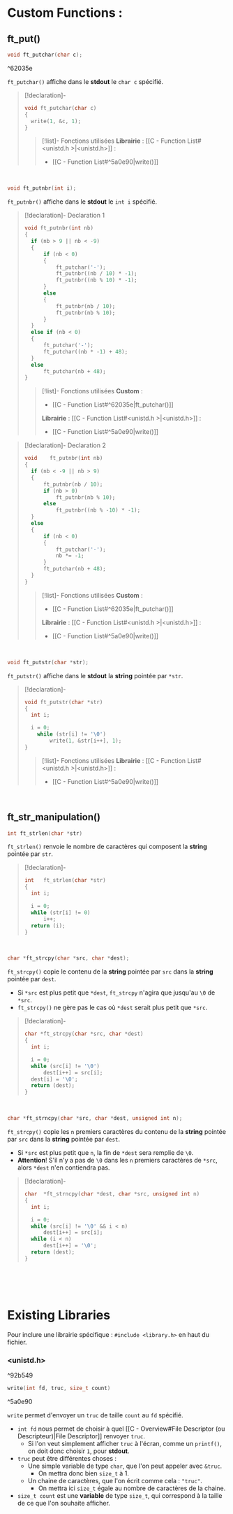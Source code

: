 # Custom Functions :

## ft_put()

```C
void ft_putchar(char c);
```

^62035e

`ft_putchar()` affiche dans le **stdout** le `char c` spécifié.
> [!declaration]-
> ```C
> void ft_putchar(char c)
> {
> 	write(1, &c, 1);
> }
> ```
> > [!list]- Fonctions utilisées
> > **Librairie** : [[C - Function List#<unistd.h >|<unistd.h>]] :
> > - [[C - Function List#^5a0e90|write()]]

<br>

```C
void ft_putnbr(int i);
```
`ft_putnbr()` affiche dans le **stdout** le `int i` spécifié. 
> [!declaration]- Declaration 1
> ```C
> void ft_putnbr(int nb)
> {
> 	if (nb > 9 || nb < -9)
> 	{
> 		if (nb < 0)
> 		{
> 			ft_putchar('-');
> 			ft_putnbr((nb / 10) * -1);
> 			ft_putnbr((nb % 10) * -1);
> 		}
> 		else
> 		{
> 			ft_putnbr(nb / 10);
> 			ft_putnbr(nb % 10);
> 		}
> 	}
> 	else if (nb < 0)
> 	{
> 		ft_putchar('-');
> 		ft_putchar((nb * -1) + 48);
> 	}
> 	else
> 		ft_putchar(nb + 48);
> }
> ```
> > [!list]- Fonctions utilisées
> > **Custom** :
> > - [[C - Function List#^62035e|ft_putchar()]]
> > 
> > **Librairie** : [[C - Function List#<unistd.h >|<unistd.h>]] :
> > - [[C - Function List#^5a0e90|write()]]

> [!declaration]- Declaration 2
> ```C
> void    ft_putnbr(int nb)
> {
> 	if (nb < -9 || nb > 9)
> 	{
> 		ft_putnbr(nb / 10);
> 		if (nb > 0)
> 			ft_putnbr(nb % 10);
> 		else
> 			ft_putnbr((nb % -10) * -1);
> 	}
> 	else
> 	{
> 		if (nb < 0)
> 		{
> 			ft_putchar('-');
> 			nb *= -1;
> 		}
> 		ft_putchar(nb + 48);
> 	}
> }
> ```
> > [!list]- Fonctions utilisées
> > **Custom** :
> > - [[C - Function List#^62035e|ft_putchar()]]
> > 
> > **Librairie** : [[C - Function List#<unistd.h >|<unistd.h>]] :
> > - [[C - Function List#^5a0e90|write()]]


<br>

```C
void ft_putstr(char *str);
```
`ft_putstr()` affiche dans le **stdout** la **string** pointée par `*str`.
> [!declaration]-
> ```C
> void ft_putstr(char *str)
> {
> 	int i;
> 
> 	i = 0;
>     while (str[i] != '\0')
>         write(1, &str[i++], 1);
> }
> ```
> > [!list]- Fonctions utilisées
> > **Librairie** : [[C - Function List#<unistd.h >|<unistd.h>]] :
> > - [[C - Function List#^5a0e90|write()]]

<br>

## ft_str_manipulation()

```C
int ft_strlen(char *str)
```
`ft_strlen()` renvoie le nombre de caractères qui composent la **string** pointée par `str`.

> [!declaration]-
> ```C
> int	ft_strlen(char *str)
> {
> 	int	i;
> 
> 	i = 0;
> 	while (str[i] != 0)
> 		i++;
> 	return (i);
> }
> ```

<br>

```C
char *ft_strcpy(char *src, char *dest);
```
`ft_strcpy()` copie le contenu de la **string** pointée par `src` dans la **string** pointée par `dest`. 
- Si `*src` est plus petit que `*dest`, `ft_strcpy` n'agira que jusqu'au `\0` de `*src`.
- `ft_strcpy()` ne gère pas le cas où `*dest` serait plus petit que `*src`.

> [!declaration]-
> ```C
> char *ft_strcpy(char *src, char *dest)
> {
> 	int	i;
> 
> 	i = 0;
> 	while (src[i] != '\0')
> 		dest[i++] = src[i];
> 	dest[i] = '\0';
> 	return (dest);
> }
> ```

<br>

```C
char *ft_strncpy(char *src, char *dest, unsigned int n);
```
`ft_strcpy()` copie les `n` premiers caractères du contenu de la **string** pointée par `src` dans la **string** pointée par `dest`. 
- Si `*src` est plus petit que `n`, la fin de `*dest` sera remplie de `\0`.
- **Attention**! S'il n'y a pas de `\0` dans les `n` premiers caractères de `*src`, alors `*dest` n'en contiendra pas.

> [!declaration]-
> ```C
> char	*ft_strncpy(char *dest, char *src, unsigned int n)
> {
> 	int	i;
> 
> 	i = 0;
> 	while (src[i] != '\0' && i < n)
> 		dest[i++] = src[i];
> 	while (i < n)
> 		dest[i++] = '\0';
> 	return (dest);
> }
> ```

<br><br><br>

# Existing Libraries

Pour inclure une librairie spécifique : `#include <library.h>` en haut du fichier.

### \<unistd.h\>

^92b549

```C
write(int fd, truc, size_t count)
```

^5a0e90

`write` permet d'envoyer un `truc` de taille `count` au `fd` spécifié.
- `int fd` nous permet de choisir à quel [[C - Overview#File Descriptor (ou Descripteur)|File Descriptor]] renvoyer `truc`.
	- Si l'on veut simplement afficher `truc` à l'écran, comme un `printf()`, on doit donc choisir `1`, pour **stdout**.
- `truc` peut être différentes choses :
    - Une simple variable de type `char`, que l'on peut appeler avec `&truc`.
	    - On mettra donc bien `size_t` à 1.
    - Un chaine de caractères, que l'on écrit comme cela : `"truc"`.
	    - On mettra ici `size_t` égale au nombre de caractères de la chaine.
- `size_t count` est une **variable** de type `size_t`, qui correspond à la taille de ce que l'on souhaite afficher.



